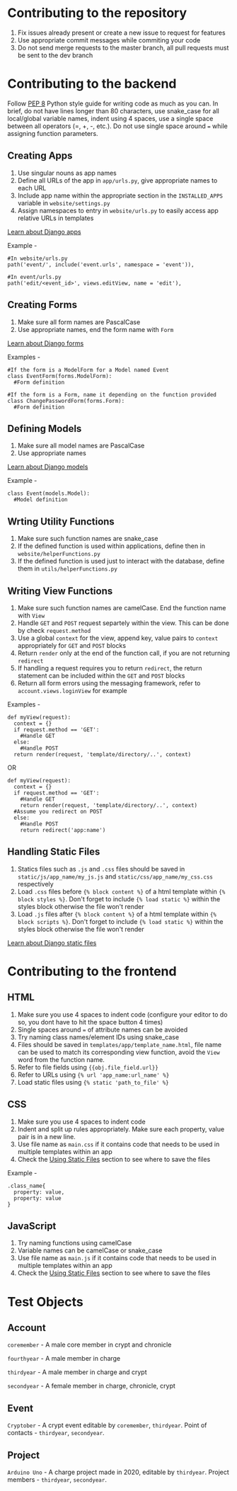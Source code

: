 # Contributing to the repository

1. Fix issues already present or create a new issue to request for features
2. Use appropriate commit messages while commiting your code
3. Do not send merge requests to the master branch, all pull requests must be sent to the dev branch

# Contributing to the backend

Follow <a href="https://www.python.org/dev/peps/pep-0008/">PEP 8</a> Python style guide for writing code as much as you can. In brief, do not have lines longer than 80 characters, use snake_case for all local/global variable names, indent using 4 spaces, use a single space between all operators (=, +, -, etc.). Do not use single space around `=` while assigning function parameters.

## Creating Apps

1. Use singular nouns as app names
2. Define all URLs of the app in `app/urls.py`, give appropriate names to each URL
3. Include app name within the appropriate section in the `INSTALLED_APPS` variable in `website/settings.py`
4. Assign namespaces to entry in `website/urls.py` to easily access app relative URLs in templates

<a href="https://docs.djangoproject.com/en/3.0/ref/applications/">Learn about Django apps</a>

Example - 
```
#In website/urls.py
path('event/', include('event.urls', namespace = 'event')),

#In event/urls.py
path('edit/<event_id>', views.editView, name = 'edit'),
```

## Creating Forms

1. Make sure all form names are PascalCase
2. Use appropriate names, end the form name with `Form`

<a href="https://docs.djangoproject.com/en/3.0/topics/forms/">Learn about Django forms</a>

Examples - 

```
#If the form is a ModelForm for a Model named Event
class EventForm(forms.ModelForm):
  #Form definition

#If the form is a Form, name it depending on the function provided
class ChangePasswordForm(forms.Form):
  #Form definition

```

## Defining Models

1. Make sure all model names are PascalCase
2. Use appropriate names

<a href="https://docs.djangoproject.com/en/3.0/topics/db/models/">Learn about Django models</a>

Example - 

```
class Event(models.Model):
  #Model definition
```

## Wrting Utility Functions

1. Make sure such function names are snake_case
2. If the defined function is used within applications, define then in `website/helperFunctions.py` 
3. If the defined function is used just to interact with the database, define them in `utils/helperFunctions.py`

## Writing View Functions

1. Make sure such function names are camelCase. End the function name with `View`
2. Handle `GET` and `POST` request separtely within the view. This can be done by check `request.method`
3. Use a global `context` for the view, append key, value pairs to `context` appropriately for `GET` and `POST` blocks
4. Return `render` only at the end of the function call, if you are not returning `redirect`
5. If handling a request requires you to return `redirect`, the return statement can be included within the `GET` and `POST` blocks
6. Return all form errors using the messaging framework, refer to `account.views.loginView` for example

Examples -

```
def myView(request):
  context = {}
  if request.method == 'GET':
    #Handle GET
  else:
    #Handle POST
  return render(request, 'template/directory/..', context)
```
OR 
```
def myView(request):
  context = {}
  if request.method == 'GET':
    #Handle GET
    return render(request, 'template/directory/..', context)
  #Assume you redirect on POST
  else:
    #Handle POST
    return redirect('app:name')
```

## Handling Static Files

1. Statics files such as `.js` and `.css` files should be saved in `static/js/app_name/my_js.js` and `static/css/app_name/my_css.css` respectively
2. Load `.css` files before `{% block content %}` of a html template within `{% block styles %}`. Don't forget to include `{% load static %}`
 within the styles block otherwise the file won't render
2. Load `.js` files after `{% block content %}` of a html template within `{% block scripts %}`. Don't forget to include `{% load static %}`
 within the styles block otherwise the file won't render

<a href="https://docs.djangoproject.com/en/3.0/howto/static-files/">Learn about Django static files</a>

# Contributing to the frontend

## HTML

1. Make sure you use 4 spaces to indent code (configure your editor to do so, you dont have to hit the space button 4 times)
2. Single spaces around `=` of attribute names can be avoided
3. Try naming class names/element IDs using snake_case
4. Files should be saved in `templates/app/template_name.html`, file name can be used to match its corresponding view function, avoid the `View` word from the function name.
5. Refer to file fields using `{{obj.file_field.url}}`
6. Refer to URLs using `{% url 'app_name:url_name' %}`
7. Load static files using `{% static 'path_to_file' %}`

## CSS
1. Make sure you use 4 spaces to indent code
2. Indent and split up rules appropriately. Make sure each property, value pair is in a new line.
3. Use file name as `main.css` if it contains code that needs to be used in multiple templates within an app
4. Check the [Using Static Files](#Using-Static-Files) section to see where to save the files

Example - 
```
.class_name{
  property: value,
  property: value
}
```

## JavaScript

1. Try naming functions using camelCase
2. Variable names can be camelCase or snake_case
3. Use file name as `main.js` if it contains code that needs to be used in multiple templates within an app
4. Check the [Using Static Files](#Using-Static-Files) section to see where to save the files

# Test Objects

## Account

`coremember` - A male core member in crypt and chronicle

`fourthyear` - A male member in charge

`thirdyear` - A male member in charge and crypt

`secondyear` - A female member in charge, chronicle, crypt

## Event

`Cryptober` - A crypt event editable by `coremember`, `thirdyear`. Point of contacts - `thirdyear`, `secondyear`. 

## Project

`Arduino Uno` - A charge project made in 2020, editable by `thirdyear`. Project members - `thirdyear`, `secondyear`. 
